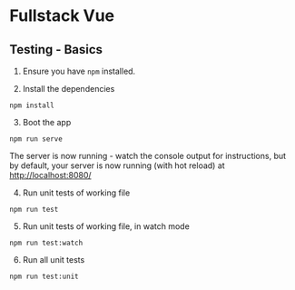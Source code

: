 # Fullstack Vue

## Testing - Basics

1. Ensure you have `npm` installed.

2. Install the dependencies

````
npm install
````

3. Boot the app

````
npm run serve
````

The server is now running - watch the console output for instructions, but by default, your server is now running (with hot reload) at [http://localhost:8080/](http://localhost:8080/)

4. Run unit tests of working file

````
npm run test
````

5. Run unit tests of working file, in watch mode

````
npm run test:watch
````

6. Run all unit tests

````
npm run test:unit
````